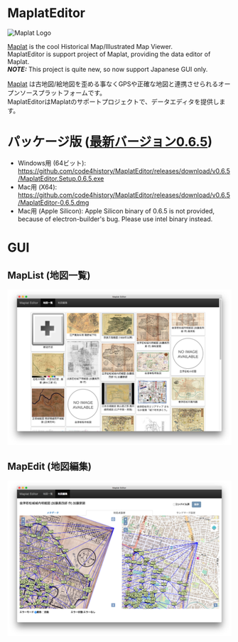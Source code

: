 # MaplatEditor
![Maplat Logo](https://code4history.github.io/Maplat/page_imgs/maplat.png)

[Maplat](https://github.com/code4history/Maplat/wiki) is the cool Historical Map/Illustrated Map Viewer.  
MaplatEditor is support project of Maplat, providing the data editor of Maplat.  
***NOTE:*** This project is quite new, so now support Japanese GUI only.

[Maplat](https://github.com/code4history/Maplat/wiki) は古地図/絵地図を歪める事なくGPSや正確な地図と連携させられるオープンソースプラットフォームです。  
MaplatEditorはMaplatのサポートプロジェクトで、データエディタを提供します。

# パッケージ版 ([最新バージョン0.6.5](https://github.com/code4history/MaplatEditor/releases/tag/v0.6.5))
* Windows用 (64ビット): https://github.com/code4history/MaplatEditor/releases/download/v0.6.5/MaplatEditor.Setup.0.6.5.exe
* Mac用 (X64): https://github.com/code4history/MaplatEditor/releases/download/v0.6.5/MaplatEditor-0.6.5.dmg
* Mac用 (Apple Silicon): Apple Silicon binary of 0.6.5 is not provided, because of electron-builder's bug. Please use intel binary instead.

# GUI 
## MapList (地図一覧)

![MapList](https://raw.githubusercontent.com/code4history/MaplatEditor/master/maplist.png)

## MapEdit (地図編集)

![MapEdit](https://raw.githubusercontent.com/code4history/MaplatEditor/master/mapedit.png)
